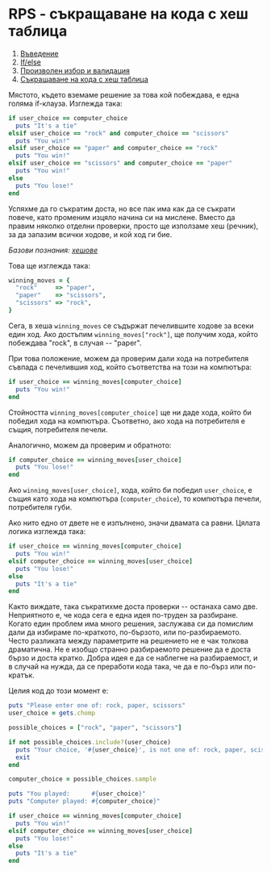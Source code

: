 # RPS - съкращаване на кода с хеш таблица

1. [Въведение](01_rps_intro.md)
1. [If/else](02_rps_if_else.md)
1. [Произволен избор и валидация](03_rps_random_choice_and_validation.md)
1. [Съкращаване на кода с хеш таблица](04_rps_hash.md)

Мястото, където вземаме решение за това кой побеждава, е една голяма if-клауза. Изглежда така:

``` ruby
if user_choice == computer_choice
  puts "It's a tie"
elsif user_choice == "rock" and computer_choice == "scissors"
  puts "You win!"
elsif user_choice == "paper" and computer_choice == "rock"
  puts "You win!"
elsif user_choice == "scissors" and computer_choice == "paper"
  puts "You win!"
else
  puts "You lose!"
end
```

Успяхме да го съкратим доста, но все пак има как да се съкрати повече, като променим изцяло начина си на мислене. Вместо да правим няколко отделни проверки, просто ще използаме хеш (речник), за да запазим всички ходове, и кой ход ги бие.

*Базови познания: [хешове](hashes.md)*

Това ще изглежда така:

``` ruby
winning_moves = {
  "rock"     => "paper",
  "paper"    => "scissors",
  "scissors" => "rock",
}
```

Сега, в хеша `winning_moves` се съдържат печелившите ходове за всеки един ход. Ако достъпим `winning_moves["rock"]`, ще получим хода, който побеждава "rock", в случая -- "paper".

При това положение, можем да проверим дали хода на потребителя съвпада с печелившия ход, който съответства на този на компютъра:

``` ruby
if user_choice == winning_moves[computer_choice]
  puts "You win!"
end
```

Стойността `winning_moves[computer_choice]` ще ни даде хода, който би победил хода на компютъра. Съответно, ако хода на потребителя е същия, потребителя печели.

Аналогично, можем да проверим и обратното:

``` ruby
if computer_choice == winning_moves[user_choice]
  puts "You lose!"
end
```

Ако `winning_moves[user_choice]`, хода, който би победил `user_choice`, е същия като хода на компютъра (`computer_choice`), то компютъра печели, потребителя губи.

Ако нито едно от двете не е изпълнено, значи двамата са равни. Цялата логика изглежда така:

``` ruby
if user_choice == winning_moves[computer_choice]
  puts "You win!"
elsif computer_choice == winning_moves[user_choice]
  puts "You lose!"
else
  puts "It's a tie"
end
```

Както виждате, така съкратихме доста проверки -- останаха само две. Неприятното е, че кода сега е една идея по-труден за разбиране. Когато един проблем има много решения, заслужава си да помислим дали да избираме по-краткото, по-бързото, или по-разбираемото. Често разликата между параметрите на решението не е чак толкова драматична. Не е изобщо странно разбираемото решение да е доста бързо и доста кратко. Добра идея е да се наблегне на разбираемост, и в случай на нужда, да се преработи кода така, че да е по-бърз или по-кратък.

Целия код до този момент е:

``` ruby
puts "Please enter one of: rock, paper, scissors"
user_choice = gets.chomp

possible_choices = ["rock", "paper", "scissors"]

if not possible_choices.include?(user_choice)
  puts "Your choice, '#{user_choice}', is not one of: rock, paper, scissors. Please try again."
  exit
end

computer_choice = possible_choices.sample

puts "You played:      #{user_choice}"
puts "Computer played: #{computer_choice}"

if user_choice == winning_moves[computer_choice]
  puts "You win!"
elsif computer_choice == winning_moves[user_choice]
  puts "You lose!"
else
  puts "It's a tie"
end
```
